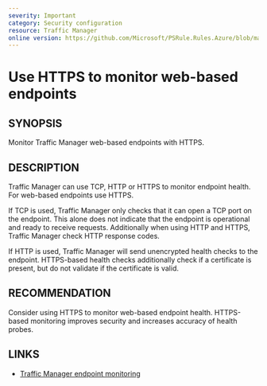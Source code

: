 ```yaml
---
severity: Important
category: Security configuration
resource: Traffic Manager
online version: https://github.com/Microsoft/PSRule.Rules.Azure/blob/master/docs/rules/en/Azure.TrafficManager.Protocol.md
---
```


# Use HTTPS to monitor web-based endpoints

## SYNOPSIS

Monitor Traffic Manager web-based endpoints with HTTPS.

## DESCRIPTION

Traffic Manager can use TCP, HTTP or HTTPS to monitor endpoint health.
For web-based endpoints use HTTPS.

If TCP is used, Traffic Manager only checks that it can open a TCP port on the endpoint.
This alone does not indicate that the endpoint is operational and ready to receive requests.
Additionally when using HTTP and HTTPS, Traffic Manager check HTTP response codes.

If HTTP is used, Traffic Manager will send unencrypted health checks to the endpoint.
HTTPS-based health checks additionally check if a certificate is present,
but do not validate if the certificate is valid.

## RECOMMENDATION

Consider using HTTPS to monitor web-based endpoint health.
HTTPS-based monitoring improves security and increases accuracy of health probes.

## LINKS

- [Traffic Manager endpoint monitoring](https://docs.microsoft.com/en-us/azure/traffic-manager/traffic-manager-monitoring)
